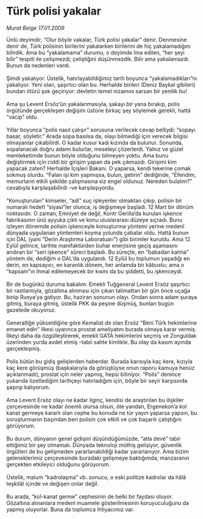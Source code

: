 # Türk polisi yakalar

*Murat Belge 17.01.2009*

<div class="taraf_structure_2col_1zq">
<div class="margen_n">



 <p>Ünlü deyimdir, “Olur böyle vakalar, Türk polisi yakalar” denir. Denmesine denir de, Türk polisinin birilerini yakalarken birilerini de hiç yakalamadığını bilirdik. Ama bu “yakalamama” durumu, o deyimde îma edilen, “her şeyi bilir” tespiti ile çelişmezdi; çeliştiğini düşünmezdik. Bilir ama yakalamazdı. Bunun da nedenleri vardı. <br/><br/>Şimdi yakalıyor. Üstelik, hatırlayabildiğimiz tarih boyunca “yakalamadıkları”nı yakalıyor. Yeni olan, şaşırtıcı olan bu. Herhalde birileri (Deniz Baykal gibileri) bundan ötürü şok geçiriyor: devletin temel nizamını sarsan bir yenilik bu! <br/><br/>Ama şu Levent Ersöz’ün yakalanmasıyla, şakayı bir yana bırakıp, polis örgütünde gerçekleşen değişim üstüne birkaç şey söylemek gerekli, hattâ “vacip” oldu. <br/><br/>Yıllar boyunca “polis nasıl çalışır” sorusuna verilecek cevap belliydi: “sopayı basar, söyletir.” Arada sopa basılsa da, olayı bilmediği için verecek bilgisi olmayanlar çıkabilirdi. O kadar kusur kadı kızında da bulunur. Sonunda, sopalanacak doğru adamı bulurlar, meseleyi çözerlerdi. Yalnız ve güzel memleketimde bunun böyle olduğunu bilmeyen yoktu. Ama bunu değiştirmek için ciddi bir girişim yapan da pek çıkmazdı. Girişimi kim yapacak zaten? Herhalde İçişleri Bakanı. O yaparsa, kendi tekerine çomak sokmuş olurdu. “Falan işi kim yapmışsa, bulun, getirin” dediğinde, “Efendim, memurların etkili şekilde çalışmasına siz engel oldunuz. Nereden bulalım?” cevabıyla karşılaşabilirdi –ve karşılaşıyordu. <br/><br/>“Konuşturulan” kimseler, “adi” suç işleyenler olmaktan çıkıp, polisin bir numaralı hedefi “siyasi”ler olunca, iş değişmeye başladı. 12 Mart bir dönüm noktasıdır. O zaman, Emniyet de değil, Kontr Gerilla’da kurulan işkence fabrikasının ünü ayyuka çıktı ve konu uluslararası düzeye sıçradı. Bunu izleyen dönemde polisin işkenceyle konuşturma yöntemi yerine medenî dünyada uygulanan yöntemleri koyma yolunda çabalar oldu. Hattâ bunun için DAL (yani “Derin Araştırma Laboratuarı”) gibi birimler kuruldu. Ama 12 Eylül gelince, tarihte manifaktürden buhar enerjisine geçiş aşamasını andıran bir “seri işkence” süreci başladı. Bu süreçte, en “babadan kalma” yöntem de, dediğim o DAL’da uygulandı. 12 Eylül bu toplumun yaşadığı en derin, en kapsayıcı, en karanlık dönem, her anlamda bir kâbustu; ama o “kapsam”ın ihmal edilemeyecek bir kısmı da bu şiddetti, bu işkenceydi. <br/><br/>Bir de bugünkü duruma bakalım. Emekli Tuğgeneral Levent Ersöz şaşırtıcı bir rastlantıyla, gözaltına alınması için çıkan talimattan bir gün önce uçağa binip Rusya’ya gidiyor. Bu, haziran sonunun olayı. Ondan sonra adam şuraya gitmiş, buraya gitmiş, üstelik PKK da peşine düşmüş, bunları bugün gazetede okuyoruz. <br/><br/>Generalliğe yükseldiğine göre Kemalist de olan Ersöz “Beni Türk hekimlerine emanet edin” ilkesi uyarınca prostat ameliyatını burada olmaya karar vermiş. İlkeyi daha da özgülleştirerek, emekli GATA hekimlerini seçmiş ve Zonguldak üzerinden yurda avdet etmiş –tabii sahte kimlikle. Bu olay da kasım ayında gerçekleşmiş. <br/><br/>Polis bütün bu gidiş gelişlerden haberdar. Burada karısıyla kaç kere, kızıyla kaç kere görüşmüş (başkalarıyla da görüştüyse onun raporu kamuya henüz açıklanmadı), prostat için neler yapmış, hepsi biliniyor. “Polis” denince yukarıda özetlediğim tarihçeyi hatırladığım için, böyle bir seyir karşısında şaşırıp kalıyorum. <br/><br/>Ama Levent Ersöz olayı ne kadar ilginç, kendisi de araştırılan bu ilişkiler çerçevesinde ne kadar önemli olursa olsun, öte yandan, Ergenekon’a kol kanat germeye kararlı olan cephe bu konuda ne tür yayın yaparsa yapsın, bu soruşturmanın başından beri polisin çok etkili ve çok başarılı çalıştığını görüyorum. <br/><br/>Bu durum, dünyanın genel gidişini düşündüğümüzde, “atla deve” tabir ettiğimiz bir şey olmamalı. Dünyada teknoloji müthiş gelişiyor, güvenlik örgütleri de bu gelişmeden yararlanabildiği kadar yararlanıyor. Ama bizim geleneklerimiz çerçevesinde buradaki gelişmeye baktığımda, manzaranın gerçekten etkileyici olduğunu görüyorum. <br/><br/>Üstelik, malum “kadrolaşma” vb. sonucu, o eski politize kadrolar da hâlâ teşkilât içinde ve değişen onlar değil. <br/><br/>Bu arada, “kol-kanat germe” cephesinin de belki bir faydası oluyor. Gözaltına alınanlara medenî muamele gösterilmesinin koruyuculuğunu da yapmış oluyorlar. Buna da toplumca ihtiyacımız var.</p>

<br/>


<div id="taraf_not">
</div>

</div>


</div>
